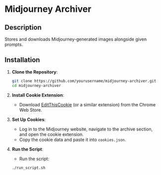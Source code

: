 # Midjourney Archiver

## Description
Stores and downloads Midjourney-generated images alongside given prompts.

## Installation

1. **Clone the Repository**:

    ```bash
    git clone https://github.com/yourusername/midjourney-archiver.git
    cd midjourney-archiver
    ```

2. **Install Cookie Extension**:
    - Download [EditThisCookie](https://chrome.google.com/webstore/detail/editthiscookie/fngmhnnpilhplaeedifhccceomclgfbg) (or a similar extension) from the Chrome Web Store.

3. **Set Up Cookies**:
    - Log in to the Midjourney website, navigate to the archive section, and open the cookie extension.
    - Copy the cookie data and paste it into `cookies.json`.

4. **Run the Script**:
    - Run the script:

    ```bash
    ./run_script.sh
    ```
